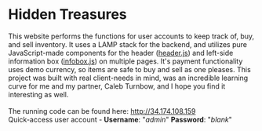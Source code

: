 # Hidden Treasures
This website performs the functions for user accounts to keep track of, buy, and sell inventory. It uses a LAMP stack for the backend, and utilizes pure JavaScript-made components for the header ([header.js](/scripts/components/header.js)) and left-side information box ([infobox.js](/scripts/components/infobox.js)) on multiple pages. It's payment functionality uses demo currency, so items are safe to buy and sell as one pleases. This project was built with real client-needs in mind, was an incredible learning curve for me and my partner, Caleb Turnbow, and I hope you find it interesting as well.</br>
</br>
The running code can be found here: http://34.174.108.159</br>
Quick-access user account - <b>Username</b>: "<i>admin</i>" <b>Password</b>: "<i>blank</i>"